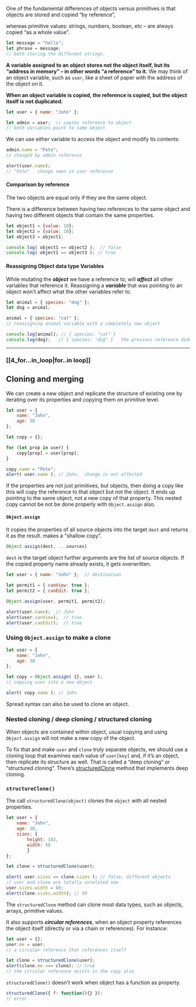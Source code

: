 
One of the fundamental differences of objects versus primitives is that objects are stored and copied “by reference”, 

whereas primitive values: strings, numbers, boolean, etc – are always copied “as a whole value”.
```js
let message = "hello";
let phrase = message;
// both storing the different strings.
```


**A variable assigned to an object stores not the object itself, but its “address in memory” – in other words “a reference” to it.**
We may think of an object variable, such as `user`, like a sheet of paper with the address of the object on it.

**When an object variable is copied, the reference is copied, but the object itself is not duplicated.**

```js
let user = { name: "John" };

let admin = user;  // copies reference to object
// both variables point to same object
```
We can use either variable to access the object and modify its contents:

```js
admin.name = "Pete";
// changed by admin reference

alert(user.name); 
// "Pete"   change seen in user reference
```


#### Comparison by reference

The two objects are equal only if they are the same object.

There is a difference between having two references to the same object and having two different objects that contain the same properties.
```js
let object1 = {value: 10};
let object2 = {value: 10};
let object3 = object1;

console.log( object1 == object2 );  // false
console.log( object1 == object3 ); // true
```

#### Reassigning Object data type Variables

While mutating the ***object*** we have a reference to, will ***affect*** all other variables that reference it.
Reassigning a ***variable*** that was pointing to an object won't affect what the other variables refer to.
```js
let animal = { species: "dog" };
let dog = animal;

animal = { species: "cat" };
// reassigning animal variable with a completely new object

console.log(animal); // { species: "cat" }
console.log(dog);   // { species: "dog" }   the previous reference didn't change
```

___

### [[4_for...in_loop|for..in loop]]


## Cloning and merging

We can create a new object and replicate the structure of existing one by iterating over its properties and copying them on primitive level.

```js
let user = {
	name: "John",
	age: 30
};

let copy = {};

for (let prop in user) {
	copy[prop] = user[prop];
}

copy.name = "Pete";
alert( user.name ); // John,  change is not affected
```
If the properties are not just primitives, but objects, then doing a copy like this will copy the reference to that object but not the object. It ends up pointing to the same object, not a new copy of that property.
This nested copy cannot be not be done properly with `Object.assign` also.

#### `Object.assign`

It copies the properties of all source objects into the target `dest` and returns it as the result. makes a "shallow copy".
```js
Object.assign(dest, ...sources)
```
`dest` is the target object
further arguments are the list of source objects.
If the copied property name already exists, it gets overwritten.

```js
let user = { name: "John" };  // destination

let permit1 = { canView: true };
let permit2 = { canEdit: true };

Object.assign(user, permit1, permit2);

alert(user.name);  // John
alert(user.canView);  // true
alert(user.canEdit);  // true
```

### Using `Object.assign` to make a clone
```js
let user = {
	name: "John",
	age: 30
};

let copy = Object.assign( {}, user );
// copying user into a new object

alert( copy.name ); // John
```
Spread syntax can also be used to clone an object.


### Nested cloning / deep cloning / structured cloning

When objects are contained within object, usual copying and using `Object.assign` will not make a new copy of the object.

To fix that and make `user` and `clone` truly separate objects, we should use a cloning loop that examines each value of `user[key]` and, if it’s an object, then replicate its structure as well. 
That is called a “deep cloning” or “structured cloning”. There’s [structuredClone](https://developer.mozilla.org/en-US/docs/Web/API/structuredClone) method that implements deep cloning.

### `structureClone()`

The call `structuredClone(object)` clones the `object` with all nested properties.

```js
let user = {
	name: "John",
	age: 30,
	sizes: {
		height: 182,
		width: 50
		}
};

let clone = structuredClone(user);

alert( user.sizes == clone.sizes ); // false, different objects
// user and clone are totally unrelated now
user.sizes.width = 60;
alert(clone.sizes.width); // 50
```

The `structuredClone` method can clone most data types, such as objects, arrays, primitive values.

It also supports ***circular references***, when an object property references the object itself (directly or via a chain or references).
For instance:
```js
let user = {};
user.me = user; 
// a circular reference that references itself

let clone = structuredClone(user);
alert(clone.me === clone); // true
// the circular reference exists in the copy also
```

`structuredClone()` doesn't work when object has a function as property.
```js
structuredClone({ f: function(){} });
// error

```